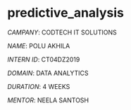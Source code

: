 # predictive_analysis
*CAMPANY*: CODTECH IT SOLUTIONS

*NAME*: POLU AKHILA

*INTERN ID*: CT04DZ2019 

*DOMAIN*: DATA ANALYTICS

*DURATION*: 4 WEEKS

*MENTOR*: NEELA SANTOSH
